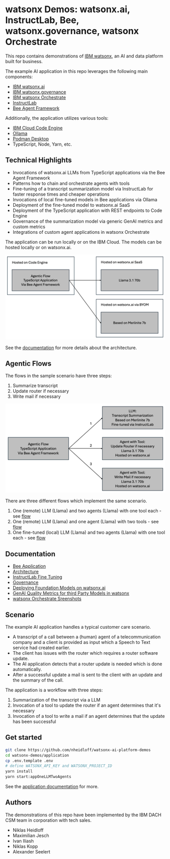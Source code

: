 # watsonx Demos: watsonx.ai, InstructLab, Bee, watsonx.governance, watsonx Orchestrate

This repo contains demonstrations of [IBM watsonx](https://www.ibm.com/watsonx), an AI and data platform built for business.

The example AI application in this repo leverages the following main components:

* [IBM watsonx.ai](https://www.ibm.com/products/watsonx-ai)
* [IBM watsonx.governance](https://www.ibm.com/products/watsonx-governance)
* [IBM watsonx Orchestrate](https://www.ibm.com/products/watsonx-orchestrate)
* [InstructLab](https://github.com/instructlab/instructlab)
* [Bee Agent Framework](https://github.com/i-am-bee/bee-agent-framework)

Additionally, the application utilizes various tools:

* [IBM Cloud Code Engine](https://www.ibm.com/products/code-engine)
* [Ollama](https://ollama.com/)
* [Podman Desktop](https://podman-desktop.io/)
* TypeScript, Node, Yarn, etc.

## Technical Highlights

* Invocations of watsonx.ai LLMs from TypeScript applications via the Bee Agent Framework
* Patterns how to chain and orchestrate agents with tools
* Fine-tuning of a transcript summarization model via InstructLab for faster response times and cheaper operations
* Invocations of local fine-tuned models in Bee applications via Ollama
* Deployment of the fine-tuned model to watsonx.ai SaaS
* Deployment of the TypeScript application with REST endpoints to Code Engine
* Governance of the summarization model via generic GenAI metrics and custom metrics
* Integrations of custom agent applications in watsonx Orchestrate

The application can be run locally or on the IBM Cloud. The models can be hosted locally or on watsonx.ai.

<kbd><img src="documentation/architecture-overview.png" /></kbd>

See the [documentation](documentation/Architecture.md) for more details about the architecture.

## Agentic Flows

The flows in the sample scenario have three steps:

1. Summarize transcript
2. Update router if necessary
3. Write mail if necessary

<kbd><img src="documentation/three-steps.png" /></kbd>

There are three different flows which implement the same scenario.

1. One (remote) LLM (Llama) and two agents (Llama) with one tool each - see [flow](documentation/Flow-OneLLMTwoAgents.md)
2. One (remote) LLM (Llama) and one agent (Llama) with two tools - see [flow](documentation/Flow-OneLLMOneAgent.md)
3. One fine-tuned (local) LLM (Llama) and two agents (Llama) with one tool each - see [flow](documentation/Flow-OneFineTunedLocalLLMTwoAgents.md)

## Documentation

* [Bee Application](application/README.md)
* [Architecture](documentation/Architecture.md)
* [InstructLab Fine Tuning](instructlab/README.md)
* [Governance](governance/README.md)
* [Deploying Foundation Models on watsonx.ai](https://heidloff.net/article/deploying-custom-foundation-models-watsonx-ai/)
* [GenAI Quality Metrics for third Party Models in watsonx](https://heidloff.net/article/generative-ai-quality-metrics-watsonx-governance-third-party-models/)
* [watsonx Orchestrate Sreenshots](documentation/Orchestrate.md)

## Scenario

The example AI application handles a typical customer care scenario.

* A transcript of a call between a (human) agent of a telecommunication company and a client is provided as input which a Speech to Text service had created earlier.
* The client has issues with the router which requires a router software update.
* The AI application detects that a router update is needed which is done automatically.
* After a successful update a mail is sent to the client with an update and the summary of the call.

The application is a workflow with three steps:

1. Summarization of the transcript via a LLM
2. Invocation of a tool to update the router if an agent determines that it's necessary
3. Invocation of a tool to write a mail if an agent determines that the update has been successful

## Get started

```bash
git clone https://github.com/nheidloff/watsonx-ai-platform-demos
cd watsonx-demos/application
cp .env.template .env
# define WATSONX_API_KEY and WATSONX_PROJECT_ID
yarn install
yarn start:appOneLLMTwoAgents
```

See the [application documentation](application/README.md) for more.

## Authors

The demonstrations of this repo have been implemented by the IBM DACH CSM team in corporation with tech sales.

* Niklas Heidloff
* Maximilian Jesch
* Ivan Iliash
* Niklas Kopp
* Alexander Seelert